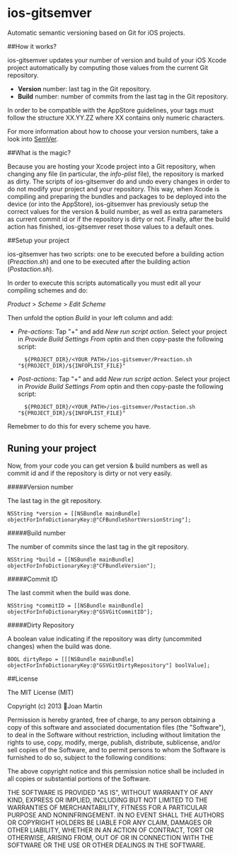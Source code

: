 ios-gitsemver
=============

Automatic semantic versioning based on Git for iOS projects.

##How it works?

ios-gitsemver updates your number of version and build of your iOS Xcode project automatically by computing those values from the current Git repository. 

- **Version** number: last tag in the Git repository.
- **Build** number: number of commits from the last tag in the Git repository.

In order to be compatible with the AppStore guidelines, your tags must follow the structure XX.YY.ZZ where XX contains only numeric characters.

For more information about how to choose your version numbers, take a look into [SemVer](http://semver.org).

##What is the magic?

Because you are hosting your Xcode project into a Git repository, when changing any file (in particular, the *info-plist* file), the repository is marked as dirty. The scripts of ios-gitsemver do and undo every changes in order to do not modify your project and your repository. This way, when Xcode is compiling and preparing the bundles and packages to be deployed into the device (or into the AppStore), ios-gitsemver has previously setup the correct values for the version & build number, as well as extra parameters as current commit id or if the repository is dirty or not. Finally, after the build action has finished, ios-gitsemver reset those values to a default ones.

##Setup your project


ios-gitsemver has two scripts: one to be executed before a building action (*Preaction.sh*) and one to be executed after the building action (*Postaction.sh*).

In order to execute this scripts automatically you must edit all your compiling schemes and do:

*Product* > *Scheme* > *Edit Scheme*

Then unfold the option *Build* in your left column and add:

- *Pre-actions*: Tap "+" and add *New run script action*. Select your project in *Provide Build Settings From* optin and then copy-paste the following script:

		${PROJECT_DIR}/<YOUR_PATH>/ios-gitsemver/Preaction.sh "${PROJECT_DIR}/${INFOPLIST_FILE}"
		
- *Post-actions*: Tap "+" and add *New run script action*. Select your project in *Provide Build Settings From* optin and then copy-paste the following script:

		${PROJECT_DIR}/<YOUR_PATH>/ios-gitsemver/Postaction.sh "${PROJECT_DIR}/${INFOPLIST_FILE}"

Remebmer to do this for every scheme you have.

## Runing your project

Now, from your code you can get version & build numbers as well as commit id and if the repository is dirty or not very easily.

#####Version number

The last tag in the git repository.

	NSString *version = [[NSBundle mainBundle] objectForInfoDictionaryKey:@"CFBundleShortVersionString"];
	
#####Build number

The number of commits since the last tag in the git repository.

    NSString *build = [[NSBundle mainBundle] objectForInfoDictionaryKey:@"CFBundleVersion"];
    
#####Commit ID

The last commit when the build was done.
    
    NSString *commitID = [[NSBundle mainBundle] objectForInfoDictionaryKey:@"GSVGitCommitID"];
    
#####Dirty Repository

A boolean value indicating if the repository was dirty (uncommited changes) when the build was done.
    
    BOOL dirtyRepo = [[[NSBundle mainBundle] objectForInfoDictionaryKey:@"GSVGitDirtyRepository"] boolValue];


##License

The MIT License (MIT)

Copyright (c) 2013 Joan Martin

Permission is hereby granted, free of charge, to any person obtaining a copy of
this software and associated documentation files (the "Software"), to deal in
the Software without restriction, including without limitation the rights to
use, copy, modify, merge, publish, distribute, sublicense, and/or sell copies of
the Software, and to permit persons to whom the Software is furnished to do so,
subject to the following conditions:

The above copyright notice and this permission notice shall be included in all
copies or substantial portions of the Software.

THE SOFTWARE IS PROVIDED "AS IS", WITHOUT WARRANTY OF ANY KIND, EXPRESS OR
IMPLIED, INCLUDING BUT NOT LIMITED TO THE WARRANTIES OF MERCHANTABILITY, FITNESS
FOR A PARTICULAR PURPOSE AND NONINFRINGEMENT. IN NO EVENT SHALL THE AUTHORS OR
COPYRIGHT HOLDERS BE LIABLE FOR ANY CLAIM, DAMAGES OR OTHER LIABILITY, WHETHER
IN AN ACTION OF CONTRACT, TORT OR OTHERWISE, ARISING FROM, OUT OF OR IN
CONNECTION WITH THE SOFTWARE OR THE USE OR OTHER DEALINGS IN THE SOFTWARE.




